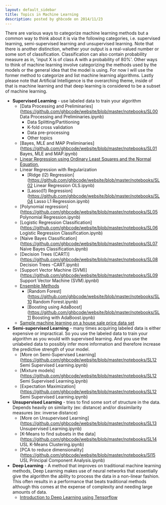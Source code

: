 ```yaml
---
layout: default_sidebar
title: Topics in Machine Learning
description: posted by ghbcode on 2014/11/23
---
```



There are various ways to categorize machine learning methods but a common way to think about it is via the following  categories, i.e. supervised learning, semi-supervised learning and unsupervised learning. Note that there is another distinction, whether your output is a real-valued number or some sort of classification. Classification can also contain probability measure as in, 'input X is of class A with a probability of 80%'. Other ways to think of machine learning involve categorizing the methods used by the models or the general idea that the model is using. For now I will use the former method to categorize and list machine learning algorithms. Lastly please note that Artificial Intelligence is the overarching theme, inside of that is machine learning and that deep learning is considered to be a subset of machine learning. 

* **Supervised Learning** - use labeled data to train your algorithm
  * [Data Processing and Preliminaries](https://github.com/ghbcode/website/blob/master/notebooks/SL00 Data Processing and Preliminaries.ipynb)
    * Data Splitting/Partitioning
    * K-fold cross validation
    * Data pre-processing
    * Other topics
  * [Bayes, MLE and MAP Preliminaries](https://github.com/ghbcode/website/blob/master/notebooks/SL01 Bayes, MLE and MAP.ipynb)
  * [Linear Regression using Ordinary Least Squares and the Normal Equation](/website/notebooks/linear-regression-ols-normal-equation.html), 
  * Linear Regression with Regularization
    * [Ridge (l2) Regression](https://github.com/ghbcode/website/blob/master/notebooks/SL02 Linear Regression OLS.ipynb)
    * [Lasso(l1) Regression](https://github.com/ghbcode/website/blob/master/notebooks/SL04 Lasso L1 Regression.ipynb)
  * [Polynomial regression](https://github.com/ghbcode/website/blob/master/notebooks/SL05 Polynomial Regression.ipynb)
  * [Logistic Regression Classification](https://github.com/ghbcode/website/blob/master/notebooks/SL06 Logistic Regression Classification.ipynb)
  * [Naive Bayes Classification](https://github.com/ghbcode/website/blob/master/notebooks/SL07 Naive Bayes Classification.ipynb)
  * [Decision Trees (CART)](https://github.com/ghbcode/website/blob/master/notebooks/SL08 Decision Trees -CART.ipynb)
  * [Support Vector Machine (SVM)](https://github.com/ghbcode/website/blob/master/notebooks/SL09 Support Vector Machine (SVM).ipynbl)
  * [Ensemble Methods](https://www.analyticsvidhya.com/blog/2015/09/questions-ensemble-modeling/)
    * [Random Forest](https://github.com/ghbcode/website/blob/master/notebooks/SL10 Random Forest.ipynb)
    * [Boosting using AdaBoost](https://github.com/ghbcode/website/blob/master/notebooks/SL11 Boosting with AdaBoost.ipynb) 
  * [Sample machine learning on a house sale price data set](/website/notebooks/ml_house_sale_price.html)
* **Semi-supervised Learning** - many times acquiring labeled data is either expensive or impractical. So you use the labeled data to train your algorithm as you would with supervised learning. And you use the unlabeled data to possibly infer more information and therefore increase the predictive strength of your model.
  * [More on Semi-Supervised Learning](https://github.com/ghbcode/website/blob/master/notebooks/SL12 Semi Supervised Learning.ipynb)
  * [Mixture models](https://github.com/ghbcode/website/blob/master/notebooks/SL12 Semi Supervised Learning.ipynb)
  * [Expectation Maximization](https://github.com/ghbcode/website/blob/master/notebooks/SL12 Semi Supervised Learning.ipynb)
* **Unsupervised Learning** - tries to find some sort of structure in the data. Depends heavily on similarity (ex: distance) and/or dissimilarity measures (ex: inverse distance)
  * [More on Unsupervised Learning](https://github.com/ghbcode/website/blob/master/notebooks/SL13 Unsupervised Learning.ipynb)
  * [K-Means to find subsets in the data](https://github.com/ghbcode/website/blob/master/notebooks/SL14 USL K-Means Clustering.ipynb)
  * [PCA to reduce dimensionality](https://github.com/ghbcode/website/blob/master/notebooks/Sl15 USL Principal Component Analysis.ipynb)
* **Deep Learning** - A method that improves on traditional machine learning methods, Deep Learning makes use of neural networks that essentially give the algorithm the ability to process the data in a non-linear fashion. This often results in a performance that beats traditional methods although this comes at the expense of complexity and needing large amounts of data.
  * [Introduction to Deep Learning using Tensorflow](/website/notebooks/deep-learning.html)

